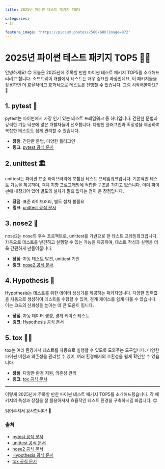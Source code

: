 ```yaml
---
title: 2025년 파이썬 테스트 패키지 TOP5

categories: 
- IT

feature_image: "https://picsum.photos/2560/600?image=872"
---
```


# 2025년 파이썬 테스트 패키지 TOP5 🐍✨

안녕하세요! 😊 오늘은 2025년에 주목할 만한 파이썬 테스트 패키지 TOP5를 소개해드리려고 합니다. 소프트웨어 개발에서 테스트는 매우 중요한 과정인데요, 이 패키지들을 활용하면 더 효율적이고 효과적으로 테스트를 진행할 수 있습니다. 그럼 시작해볼까요? 🚀

## 1. pytest 🧪

pytest는 파이썬에서 가장 인기 있는 테스트 프레임워크 중 하나입니다. 간단한 문법과 강력한 기능 덕분에 많은 개발자들이 선호합니다. 다양한 플러그인과 확장성을 제공하여 복잡한 테스트도 쉽게 관리할 수 있습니다.

- **장점**: 간단한 문법, 다양한 플러그인
- **링크**: [pytest 공식 문서](https://docs.pytest.org/en/stable/)

## 2. unittest 🏛️

unittest는 파이썬 표준 라이브러리에 포함된 테스트 프레임워크입니다. 기본적인 테스트 기능을 제공하며, 객체 지향 프로그래밍에 적합한 구조를 가지고 있습니다. 이미 파이썬에 내장되어 있어 별도의 설치가 필요 없다는 점이 큰 장점입니다.

- **장점**: 표준 라이브러리, 별도 설치 불필요
- **링크**: [unittest 공식 문서](https://docs.python.org/3/library/unittest.html)

## 3. nose2 🦶

nose2는 nose의 후속 프로젝트로, unittest를 기반으로 한 테스트 프레임워크입니다. 자동으로 테스트를 발견하고 실행할 수 있는 기능을 제공하여, 테스트 작성과 실행을 더욱 간편하게 만들어줍니다.

- **장점**: 자동 테스트 발견, unittest 기반
- **링크**: [nose2 공식 문서](https://nose2.readthedocs.io/en/latest/)

## 4. Hypothesis 🧩

Hypothesis는 테스트를 위한 데이터 생성기를 제공하는 패키지입니다. 다양한 입력값을 자동으로 생성하여 테스트를 수행할 수 있어, 경계 케이스를 쉽게 다룰 수 있습니다. 이는 코드의 신뢰성을 높이는 데 큰 도움이 됩니다.

- **장점**: 자동 데이터 생성, 경계 케이스 테스트
- **링크**: [Hypothesis 공식 문서](https://hypothesis.readthedocs.io/en/latest/)

## 5. tox 🧪🔄

tox는 여러 환경에서 테스트를 자동으로 실행할 수 있도록 도와주는 도구입니다. 다양한 파이썬 버전과 의존성을 관리할 수 있어, 여러 환경에서의 호환성을 쉽게 확인할 수 있습니다.

- **장점**: 다양한 환경 지원, 의존성 관리
- **링크**: [tox 공식 문서](https://tox.readthedocs.io/en/latest/)

---

이렇게 2025년에 주목할 만한 파이썬 테스트 패키지 TOP5를 소개해드렸습니다. 각 패키지의 특성과 장점을 잘 활용하셔서 효율적인 테스트 환경을 구축하시길 바랍니다. 😊

읽어주셔서 감사합니다! 💖

### 출처
- [pytest 공식 문서](https://docs.pytest.org/en/stable/)
- [unittest 공식 문서](https://docs.python.org/3/library/unittest.html)
- [nose2 공식 문서](https://nose2.readthedocs.io/en/latest/)
- [Hypothesis 공식 문서](https://hypothesis.readthedocs.io/en/latest/)
- [tox 공식 문서](https://tox.readthedocs.io/en/latest/)